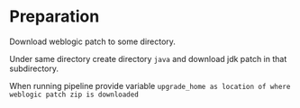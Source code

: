# Preparation

Download weblogic patch to some directory.

Under same directory create directory `java` and download jdk patch in that subdirectory.

When running pipeline provide variable `upgrade_home as location of where weblogic patch zip is downloaded`